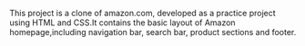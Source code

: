 <p>This project is a clone of amazon.com, developed as a practice project using HTML and CSS.It contains the basic layout of Amazon homepage,including navigation bar, search bar, product sections and footer.</p>
